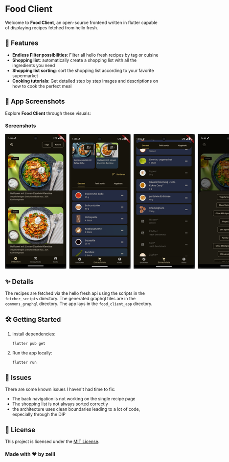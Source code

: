 # Food Client


Welcome to **Food Client**, an open-source frontend written in flutter capable of displaying recipes fetched from hello fresh.

## 🚀 Features
- **Endless Filter possibilities**: Filter all hello fresh recipes by tag or cuisine
- **Shopping list**: automatically create a shopping list with all the ingredients you need
- **Shopping list sorting**: sort the shopping list according to your favorite supermarket
- **Cooking tutorials**: Get detailed step by step images and descriptions on how to cook the perfect meal





## 🎨 App Screenshots

Explore **Food Client** through these visuals:

### **Screenshots**
<div style="display: flex; gap: 10px;">
   <img src="screenshots/home.png" alt="Screenshot home logo" width="200" >
   <img src="screenshots/shopping.png" alt="Screenshot home logo" width="200" >
   <img src="screenshots/shopping-2.png" alt="Screenshot home logo" width="200" >
   <img src="screenshots/tags.png" alt="Screenshot home logo" width="200" >
   <img src="screenshots/single-recipe.png" alt="Screenshot home logo" width="200" >
</div>


## ✨ Details

The recipes are fetched via the hello fresh api using the scripts in the `fetcher_scripts` directory.
The generated graphql files are in the `commons_graphql` directory.
The app lays in the `food_client_app` directory.

## 🛠️ Getting Started

1. Install dependencies:
   ```bash
   flutter pub get
   ```
2. Run the app locally:
   ```bash
   flutter run
   ```


## 💬 Issues

There are some known issues I haven't had time to fix:
- The back navigation is not working on the single recipe page
- The shopping list is not always sorted correctly
- the architecture uses clean boundaries leading to a lot of code, especially through the DIP

## 📝 License

This project is licensed under the [MIT License](LICENSE).


### Made with ❤️ by zelli
